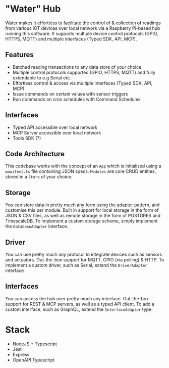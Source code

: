 # "Water" Hub
Water makes it effortless to facilitate the control of & collection of readings from various iOT devices over local network via a Raspberry Pi-based hub running this software. It supports multiple device control protocols (GPIO, HTTPS, MQTT) and multiple interfaces (Typed SDK, API, MCP).

## Features
- Batched reading transactions to any data store of your choice
- Multiple control protocols supported (GPIO, HTTPS, MQTT) and fully extendable to e.g Serial etc.
- Effortless control & access via multiple interfaces (Typed SDK, API, MCP)
- Issue commands on certain values with sensor triggers
- Run commands on cron schedules with Command Schedules

## Interfaces
- Typed API accessible over local network
- MCP Server accessible over local network
- Tools SDK (?)

## Code Architecture 
This codebase works with the concept of an `App` which is initialised using a `manifest.ts` file containing JSON specs. `Modules` are core CRUD entities, stored in a `Store` of your choice. 

## Storage
You can store data in pretty much any form using the adapter pattern, and customise this per module. Built in support for local storage in the form of JSON & CSV files, as well as remote storage in the form of POSTGRES and TimescaleDB. To implement a custom storage scheme, simply implement the `DatabaseAdapter` interface. 

## Driver
You can use pretty much any protocol to integrate devices such as sensors and actuators. Out-the-box support for MQTT, GPIO (via polling) & HTTP. To implement a custom driver, such as Serial, extend the `DriverAdapter` interface

## Interfaces
You can access the hub over pretty much any interface. Out-the-box support for REST & MCP servers, as well as a typed API client. To add a custom interface, such as GraphQL, extend the `InterfaceAdapter` type.

# Stack
- NodeJS + Typescript
- Jest
- Express
- OpenAPI Typescript


